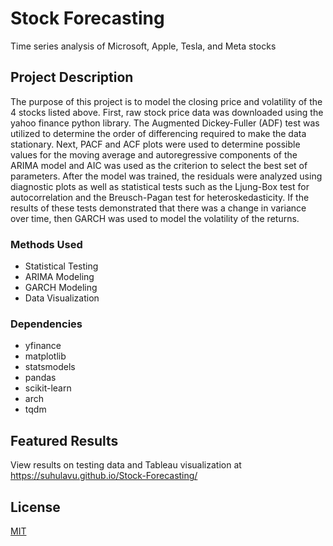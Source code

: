 
# Stock Forecasting

Time series analysis of Microsoft, Apple, Tesla, and Meta stocks
## Project Description
The purpose of this project is to model the closing price and volatility of the 4 stocks listed above. First, raw stock price data was downloaded using the yahoo finance python library. The Augmented Dickey-Fuller (ADF) test was utilized to determine the order of differencing required to make the data stationary. Next, PACF and ACF plots were used to determine possible values for the moving average and autoregressive components of the ARIMA model and AIC was used as the criterion to select the best set of parameters. After the model was trained, the residuals were analyzed using diagnostic plots as well as statistical tests such as the Ljung-Box test for autocorrelation and the Breusch-Pagan test for heteroskedasticity. If the results of these tests demonstrated that there was a change in variance over time, then GARCH was used to model the volatility of the returns.

### Methods Used
- Statistical Testing
- ARIMA Modeling
- GARCH Modeling
- Data Visualization

### Dependencies
- yfinance
- matplotlib
- statsmodels
- pandas
- scikit-learn
- arch
- tqdm

## Featured Results

View results on testing data and Tableau visualization at https://suhulavu.github.io/Stock-Forecasting/
## License

[MIT](https://choosealicense.com/licenses/mit/)

